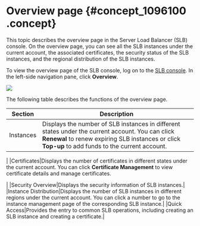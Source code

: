 # Overview page {#concept_1096100 .concept}

This topic describes the overview page in the Server Load Balancer \(SLB\) console. On the overview page, you can see all the SLB instances under the current account, the associated certificates, the security status of the SLB instances, and the regional distribution of the SLB instances.

To view the overview page of the SLB console, log on to the [SLB console](https://slb.console.aliyun.com/slb/cn-hangzhou). In the left-side navigation pane, click **Overview**.

![](http://static-aliyun-doc.oss-cn-hangzhou.aliyuncs.com/assets/img/881856/156454829851202_en-US.png)

The following table describes the functions of the overview page.

|Section|Description|
|-------|-----------|
|Instances|Displays the number of SLB instances in different states under the current account. You can click **Renewal** to renew expiring SLB instances or click **Top-up** to add funds to the current account.

 |
|Certificates|Displays the number of certificates in different states under the current account. You can click **Certificate Management** to view certificate details and manage certificates.

 |
|Security Overview|Displays the security information of SLB instances.|
|Instance Distribution|Displays the number of SLB instances in different regions under the current account. You can click a number to go to the instance management page of the corresponding SLB instance.|
|Quick Access|Provides the entry to common SLB operations, including creating an SLB instance and creating a certificate.|

